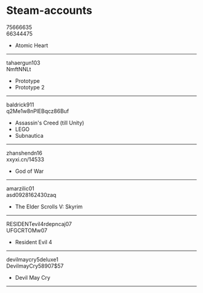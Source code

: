 # Steam-accounts

75666635<br />
66344475<br />
- Atomic Heart
***
tahaergun103<br />
NmftNNLt<br />
- Prototype
- Prototype 2
***
baldrick911<br />
q2Me1w8nPlEBqcz86Buf<br />
- Assassin's Creed (till Unity)
- LEGO
- Subnautica
***
zhanshendn16<br />
xxyxi.cn/14533<br />
- God of War
***
amarzilic01<br />
asd0928162430zaq<br />
- The Elder Scrolls V: Skyrim
***
RESIDENTevil4rdepncaj07<br />
UFGCRTOMw07<br />
- Resident Evil 4
***
devilmaycry5deluxe1<br />
DevilmayCry58907$57<br />
- Devil May Cry
***
